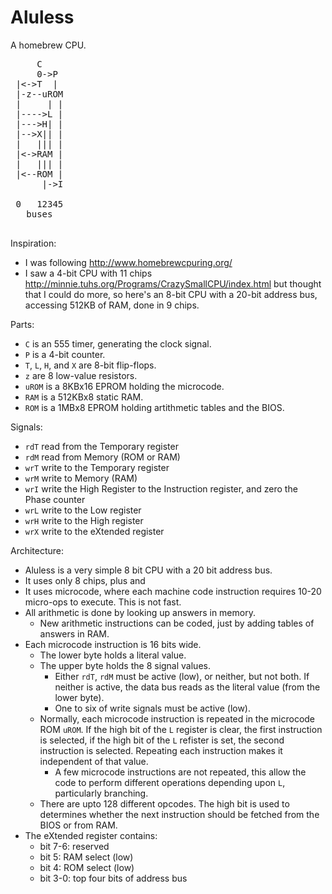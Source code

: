 # Aluless
A homebrew CPU.

<pre>
     C
     0-&gt;P
 |&lt;-&gt;T  |
 |-z--uROM
 |     | |
 |----&gt;L |
 |---&gt;H| |
 |--&gt;X|| |
 |   ||| |
 |&lt;-&gt;RAM |
 |   ||| |
 |&lt;--ROM |
      |-&gt;I

 0   12345
   buses
    
</pre>

Inspiration:
- I was following http://www.homebrewcpuring.org/
- I saw a 4-bit CPU with 11 chips http://minnie.tuhs.org/Programs/CrazySmallCPU/index.html but thought that I could do more, so here's an 8-bit CPU with a 20-bit address bus, accessing 512KB of RAM, done in 9 chips.

Parts:
- `C` is an 555 timer, generating the clock signal.
- `P` is a 4-bit counter.
- `T`, `L`, `H`, and `X` are 8-bit flip-flops. 
- `z` are 8 low-value resistors.
- `uROM` is a 8KBx16 EPROM holding the microcode.
- `RAM` is a 512KBx8 static RAM.
- `ROM` is a 1MBx8 EPROM holding artithmetic tables and the BIOS.

Signals: 
- `rdT` read from the Temporary register 
- `rdM` read from Memory (ROM or RAM)
- `wrT` write to the Temporary register
- `wrM` write to Memory (RAM)
- `wrI` write the High Register to the Instruction register, and zero the Phase counter
- `wrL` write to the Low register
- `wrH` write to the High register
- `wrX` write to the eXtended register

Architecture:
- Aluless is a very simple 8 bit CPU with a 20 bit address bus.
- It uses only 8 chips, plus and 
- It uses microcode, where each machine code instruction requires 10-20 micro-ops to execute.  This is not fast.
- All arithmetic is done by looking up answers in memory.
  - New arithmetic instructions can be coded, just by adding tables of answers in RAM.
- Each microcode instruction is 16 bits wide.
  - The lower byte holds a literal value.
  - The upper byte holds the 8 signal values.
    - Either `rdT`, `rdM` must be active (low), or neither, but not both.  If neither is active, the data bus reads as the literal value (from the lower byte).
    - One to six of write signals must be active (low).
  - Normally, each microcode instruction is repeated in the microcode ROM `uROM`.  If the high bit of the `L` register is clear, the first instruction is selected, if the high bit of the `L` refister is set, the second instruction is selected.  Repeating each instruction makes it independent of that value.
    - A few microcode instructions are not repeated, this allow the code to perform different operations depending upon `L`, particularly branching. 
  - There are upto 128 different opcodes.  The high bit is used to determines whether the next instruction should be fetched from the BIOS or from RAM.
- The eXtended register contains:
  - bit 7-6: reserved
  - bit 5:   RAM select (low)
  - bit 4:   ROM select (low)
  - bit 3-0: top four bits of address bus
